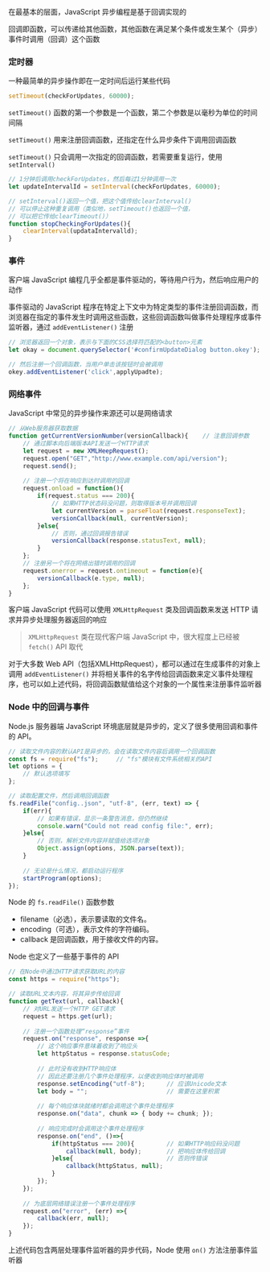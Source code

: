 在最基本的层面，JavaScript 异步编程是基于回调实现的

回调即函数，可以传递给其他函数，其他函数在满足某个条件或发生某个（异步）事件时调用（回调）这个函数

### 定时器

一种最简单的异步操作即在一定时间后运行某些代码

```js
setTimeout(checkForUpdates, 60000);
```

`setTimeout()` 函数的第一个参数是一个函数，第二个参数是以毫秒为单位的时间间隔

`setTimeout()` 用来注册回调函数，还指定在什么异步条件下调用回调函数

`setTimeout()` 只会调用一次指定的回调函数，若需要重复运行，使用 `setInterval()` 

```js
// 1分钟后调用checkForUpdates，然后每过1分钟调用一次
let updateIntervalId = setInterval(checkForUpdates, 60000);

// setInterval()返回一个值，把这个值传给clearInterval()
// 可以停止这种重复调用（类似地，setTimeout()也返回一个值，
// 可以把它传给clearTimeout()）
function stopCheckingForUpdates(){
    clearInterval(updataIntervalld);
}
```



### 事件

客户端 JavaScript 编程几乎全都是事件驱动的，等待用户行为，然后响应用户的动作

事件驱动的 JavaScript 程序在特定上下文中为特定类型的事件注册回调函数，而浏览器在指定的事件发生时调用这些函数，这些回调函数叫做事件处理程序或事件监听器，通过 `addEventListener()` 注册

```js
// 浏览器返回一个对象，表示与下面的CSS选择符匹配的<button>元素
let okay = document.querySelector('#confirmUpdateDialog button.okey');

// 然后注册一个回调函数，当用户单击该按钮时会被调用
okey.addEventListener('click',applyUpadte);
```



### 网络事件

JavaScript 中常见的异步操作来源还可以是网络请求

``` js
// 从Web服务器获取数据
function getCurrentVersionNumber(versionCallback){    // 注意回调参数
    // 通过脚本向后端版本API发送一个HTTP请求
    let request = new XMLHeepRequest();
    request.open("GET","http://www.example.com/api/version");
    request.send();
    
    // 注册一个将在响应到达时调用的回调
    request.onload = function(){
        if(request.status === 200){
            // 如果HTTP状态码没问题，则取得版本号并调用回调
            let currentVersion = parseFloat(request.responseText);
            versionCallback(null, currentVersion);
        }else{
            // 否则，通过回调报告错误
            versionCallback(response.statusText, null);
        }
    };
    // 注册另一个将在网络出错时调用的回调
    request.onerror = request.ontimeout = function(e){
        versionCallback(e.type, null);
    };
}
```

客户端 JavaScript 代码可以使用 `XMLHttpRequest` 类及回调函数来发送 HTTP 请求并异步处理服务器返回的响应

> `XMLHttpRequest` 类在现代客户端 JavaScript 中，很大程度上已经被 `fetch()` API 取代

对于大多数 Web API（包括XMLHttpRequest），都可以通过在生成事件的对象上调用 `addEventListener()` 并将相关事件的名字传给回调函数来定义事件处理程序，也可以如上述代码，将回调函数赋值给这个对象的一个属性来注册事件监听器



### Node 中的回调与事件

Node.js 服务器端 JavaScript 环境底层就是异步的，定义了很多使用回调和事件的 API。

```js
// 读取文件内容的默认API是异步的，会在读取文件内容后调用一个回调函数
const fs = require("fs");     // "fs"模块有文件系统相关的API
let options = {
    // 默认选项填写
};

// 读取配置文件，然后调用回调函数
fs.readFile("config..json", "utf-8", (err, text) => {
    if(err){
        // 如果有错误，显示一条警告消息，但仍然继续
        console.warn("Could not read config file:", err);
    }else{
        // 否则，解析文件内容并赋值给选项对象
        Object.assign(options, JSON.parse(text));
    }
    
    // 无论是什么情况，都启动运行程序
    startProgram(options);
});
```

Node 的 `fs.readFile()` 函数参数

- filename（必选），表示要读取的文件名。
- encoding（可选），表示文件的字符编码。
- callback 是回调函数，用于接收文件的内容。



Node 也定义了一些基于事件的 API

```js
// 在Node中通过HTTP请求获取URL的内容
const https = require("https");

// 读取URL文本内容，将其异步传给回调
function getText(url, callback){
    // 对URL发送一个HTTP GET请求
    request = https.get(url);
    
    // 注册一个函数处理“response”事件
    request.on("response", response =>{
        // 这个响应事件意味着收到了响应头
        let httpStatus = response.statusCode;
        
        // 此时没有收到HTTP响应体
        // 因此还要注册几个事件处理程序，以便收到响应体时被调用
        response.setEncoding("utf-8");      // 应该Unicode文本
        let body = "";                      // 需要在这里积累
        
        // 每个响应体块就绪时都会调用这个事件处理程序
        response.on("data", chunk => { body += chunk; });
        
        // 响应完成时会调用这个事件处理程序
        response.on("end", ()=>{
            if(httpStatus === 200){         // 如果HTTP响应码没问题
                callback(null, body);       // 把响应体传给回调
            }else{                          // 否则传错误
                callback(httpStatus, null);
            }
        });
    });
    
    // 为底层网络错误注册一个事件处理程序
    request.on("error", (err) =>{
        callback(err, null);
    });
}
```

上述代码包含两层处理事件监听器的异步代码，Node 使用 `on()` 方法注册事件监听器